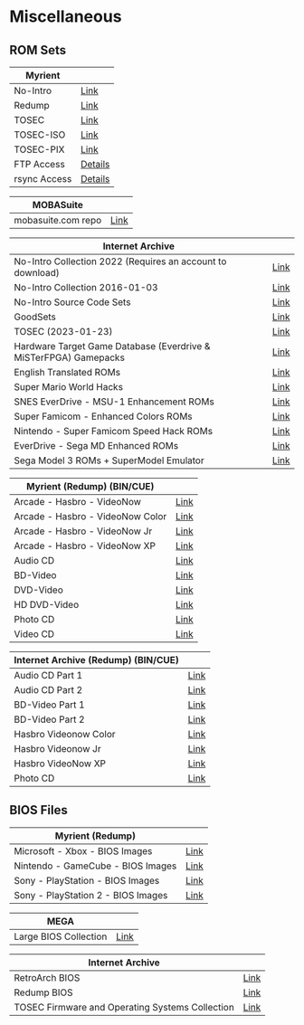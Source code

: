 # Miscellaneous

## **ROM Sets**

|**Myrient**||
| ------ | ------ |
| No-Intro | [Link](https://myrient.erista.me/files/No-Intro/) |
| Redump | [Link](https://myrient.erista.me/files/Redump/) |
| TOSEC | [Link](https://myrient.erista.me/files/TOSEC/) |
| TOSEC-ISO | [Link](https://myrient.erista.me/files/TOSEC-ISO/) |
| TOSEC-PIX | [Link](https://myrient.erista.me/files/TOSEC-PIX/) |
| FTP Access | [Details](https://myrient.erista.me/ftp/) |
| rsync Access | [Details](https://myrient.erista.me/rsync/) |

|**MOBASuite**||
| ------ | ------ |
| mobasuite.com repo | [Link](http://90.230.96.228/) |

|**Internet Archive**||
| ------ | ------ |
| No-Intro Collection 2022 (Requires an account to download) | [Link](https://archive.org/download/no-intro_romsets/no-intro%20romsets/) |
| No-Intro Collection 2016-01-03 | [Link](https://archive.org/download/No-Intro-Collection_2016-01-03_Fixed) |
| No-Intro Source Code Sets | [Link](https://archive.org/download/ni-sc/ni-sc/) |
| GoodSets | [Link](https://archive.org/details/@gudset) |
| TOSEC (2023-01-23) | [Link](https://archive.org/download/tosec-main) |
| Hardware Target Game Database (Everdrive & MiSTerFPGA) Gamepacks | [Link](https://archive.org/download/htgdb-gamepacks) |
| English Translated ROMs | [Link](https://archive.org/download/En-ROMs/En-ROMs/) |
| Super Mario World Hacks | [Link](https://archive.org/download/super-mario-world-hacks) |
| SNES EverDrive - MSU-1 Enhancement ROMs | [Link](https://archive.org/download/nintendo-super-famicom-msu1/ROMs/Nintendo%20-%20Super%20Famicom%20-%20MSU1/) |
| Super Famicom - Enhanced Colors ROMs | [Link](https://archive.org/download/super-famicom-enhanced-colors/ROMs/) |
| Nintendo - Super Famicom Speed Hack ROMs | [Link](https://archive.org/download/sfc-speedhacks/ROMs/) |
| EverDrive - Sega MD Enhanced ROMs | [Link](https://archive.org/download/SegaMD-Enhanced-ROMs/ROMs/) |
| Sega Model 3 ROMs + SuperModel Emulator | [Link](https://archive.org/download/segamodel3/model3/) |

|**Myrient (Redump) (BIN/CUE)**||
| ------ | ------ |
| Arcade - Hasbro - VideoNow | [Link](https://myrient.erista.me/files/Redump/Arcade%20-%20Hasbro%20-%20VideoNow/) |
| Arcade - Hasbro - VideoNow Color | [Link](https://myrient.erista.me/files/Redump/Arcade%20-%20Hasbro%20-%20VideoNow%20Color/) |
| Arcade - Hasbro - VideoNow Jr | [Link](https://myrient.erista.me/files/Redump/Arcade%20-%20Hasbro%20-%20VideoNow%20Jr/) |
| Arcade - Hasbro - VideoNow XP | [Link](https://myrient.erista.me/files/Redump/Arcade%20-%20Hasbro%20-%20VideoNow%20XP/) |
| Audio CD | [Link](https://myrient.erista.me/files/Redump/Audio%20CD/) |
| BD-Video | [Link](https://myrient.erista.me/files/Redump/BD-Video/) |
| DVD-Video | [Link](https://myrient.erista.me/files/Redump/DVD-Video/) |
| HD DVD-Video | [Link](https://myrient.erista.me/files/Redump/HD%20DVD-Video/) |
| Photo CD | [Link](https://myrient.erista.me/files/Redump/Photo%20CD/) |
| Video CD | [Link](https://myrient.erista.me/files/Redump/Video%20CD/) |

|**Internet Archive (Redump) (BIN/CUE)**||
| ------ | ------ |
| Audio CD Part 1 | [Link](https://archive.org/download/audio_cd_part1) |
| Audio CD Part 2 | [Link](https://archive.org/download/audio_cd_part2) |
| BD-Video Part 1 | [Link](https://archive.org/download/bd-video_part1) |
| BD-Video Part 2 | [Link](https://archive.org/download/bd-video_part2) |
| Hasbro Videonow Color | [Link](https://archive.org/download/hasbro_videonow_color) |
| Hasbro Videonow Jr | [Link](https://archive.org/download/hasbro_videonow_jr) |
| Hasbro VideoNow XP | [Link](https://archive.org/download/hasbro_videonow_xp) |
| Photo CD | [Link](https://archive.org/download/redump.photo.revival) |

## **BIOS Files**

|**Myrient (Redump)**||
| ------ | ------ |
| Microsoft - Xbox - BIOS Images | [Link](https://myrient.erista.me/files/Redump/Microsoft%20-%20Xbox%20-%20BIOS%20Images/) |
| Nintendo - GameCube - BIOS Images | [Link](https://myrient.erista.me/files/Redump/Nintendo%20-%20GameCube%20-%20BIOS%20Images/) |
| Sony - PlayStation - BIOS Images | [Link](https://myrient.erista.me/files/Redump/Sony%20-%20PlayStation%20-%20BIOS%20Images/) |
| Sony - PlayStation 2 - BIOS Images | [Link](https://myrient.erista.me/files/Redump/Sony%20-%20PlayStation%202%20-%20BIOS%20Images/) |

|**MEGA**||
| ------ | ------ |
| Large BIOS Collection | [Link](https://mega.nz/folder/9ZdQwaaY#u63KaI0MsKcIqWE2GQmUuA) |

|**Internet Archive**||
| ------ | ------ |
| RetroArch BIOS| [Link](https://archive.org/download/RetroarchSystemFiles/Retroarch-System/) |
| Redump BIOS | [Link](https://archive.org/download/2019_11_25_redump_bios) |
| TOSEC Firmware and Operating Systems Collection | [Link](https://archive.org/download/tosec_fw_os) |
